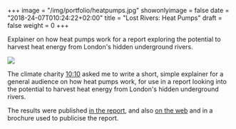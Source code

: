 +++
image = "/img/portfolio/heatpumps.jpg"
showonlyimage = false
date = "2018-24-07T010:24:22+02:00"
title = "Lost Rivers: Heat Pumps"
draft = false
weight = 0
+++

Explainer on how heat pumps work for a report exploring the potential to harvest heat energy from London's hidden underground rivers.

<!--more-->

![](/img/portfolio/heatpumps.jpg)

The climate charity [10:10](https://1010uk.org/) asked me to write a short, simple explainer for a general audience on how heat pumps work, for use in a report looking into the potential to harvest heat energy from London's hidden underground rivers.

The results were published [in the report](http://files.1010global.org.s3.amazonaws.com/documents/LostRivers_heat_seeking_report.pdf), and also [on the web](https://1010uk.org/articles/what-on-earth-is-a-heat-pump) and in a brochure used to publicise the report.